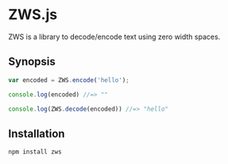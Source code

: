# ZWS.js

ZWS is a library to decode/encode text using zero width spaces.

## Synopsis

```js
var encoded = ZWS.encode('hello');

console.log(encoded) //=> ""

console.log(ZWS.decode(encoded)) //=> "hello"
```

## Installation

    npm install zws
